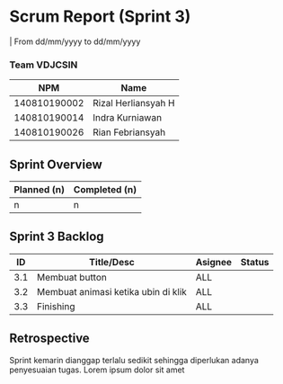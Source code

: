 # Scrum Report (Sprint 3)
| From dd/mm/yyyy to dd/mm/yyyy

### Team VDJCSIN

| NPM          | Name                |
| ------------ | ------------------- |
| 140810190002 | Rizal Herliansyah H |
| 140810190014 | Indra Kurniawan     |
| 140810190026 | Rian Febriansyah    |

## Sprint Overview
| Planned (n)   | Completed (n) |
| ------------- |-------------- |
| n             | n             |

## Sprint 3 Backlog

| ID  | Title/Desc                                                    | Asignee | Status |
| --- | ------------------------------------------------------------- | ------- | ------ |
| 3.1 | Membuat button                                                |   ALL   |        |
| 3.2 | Membuat animasi ketika ubin di klik                           |   ALL   |        |
| 3.3 | Finishing                                                     |   ALL   |        |

## Retrospective 

Sprint kemarin dianggap terlalu sedikit sehingga diperlukan adanya penyesuaian tugas. Lorem ipsum dolor sit amet

